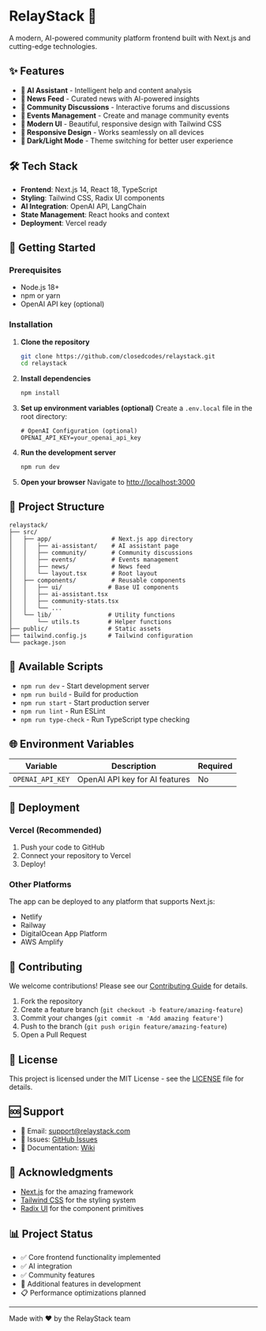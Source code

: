 # RelayStack 🚀

A modern, AI-powered community platform frontend built with Next.js and cutting-edge technologies.

## ✨ Features

- **🤖 AI Assistant** - Intelligent help and content analysis
- **📰 News Feed** - Curated news with AI-powered insights
- **💬 Community Discussions** - Interactive forums and discussions
- **📅 Events Management** - Create and manage community events
- **🎨 Modern UI** - Beautiful, responsive design with Tailwind CSS
- **📱 Responsive Design** - Works seamlessly on all devices
- **🌙 Dark/Light Mode** - Theme switching for better user experience

## 🛠️ Tech Stack

- **Frontend**: Next.js 14, React 18, TypeScript
- **Styling**: Tailwind CSS, Radix UI components
- **AI Integration**: OpenAI API, LangChain
- **State Management**: React hooks and context
- **Deployment**: Vercel ready

## 🚀 Getting Started

### Prerequisites

- Node.js 18+ 
- npm or yarn
- OpenAI API key (optional)

### Installation

1. **Clone the repository**
   ```bash
   git clone https://github.com/closedcodes/relaystack.git
   cd relaystack
   ```

2. **Install dependencies**
   ```bash
   npm install
   ```

3. **Set up environment variables (optional)**
   Create a `.env.local` file in the root directory:
   ```env
   # OpenAI Configuration (optional)
   OPENAI_API_KEY=your_openai_api_key
   ```

4. **Run the development server**
   ```bash
   npm run dev
   ```

5. **Open your browser**
   Navigate to [http://localhost:3000](http://localhost:3000)

## 📁 Project Structure

```
relaystack/
├── src/
│   ├── app/                 # Next.js app directory
│   │   ├── ai-assistant/    # AI assistant page
│   │   ├── community/       # Community discussions
│   │   ├── events/          # Events management
│   │   ├── news/            # News feed
│   │   └── layout.tsx       # Root layout
│   ├── components/          # Reusable components
│   │   ├── ui/             # Base UI components
│   │   ├── ai-assistant.tsx
│   │   ├── community-stats.tsx
│   │   └── ...
│   └── lib/                # Utility functions
│       └── utils.ts        # Helper functions
├── public/                 # Static assets
├── tailwind.config.js      # Tailwind configuration
└── package.json
```

## 🔧 Available Scripts

- `npm run dev` - Start development server
- `npm run build` - Build for production
- `npm run start` - Start production server
- `npm run lint` - Run ESLint
- `npm run type-check` - Run TypeScript type checking

## 🌐 Environment Variables

| Variable | Description | Required |
|----------|-------------|----------|
| `OPENAI_API_KEY` | OpenAI API key for AI features | No |

## 🚀 Deployment

### Vercel (Recommended)

1. Push your code to GitHub
2. Connect your repository to Vercel
3. Deploy!

### Other Platforms

The app can be deployed to any platform that supports Next.js:
- Netlify
- Railway
- DigitalOcean App Platform
- AWS Amplify

## 🤝 Contributing

We welcome contributions! Please see our [Contributing Guide](CONTRIBUTING.md) for details.

1. Fork the repository
2. Create a feature branch (`git checkout -b feature/amazing-feature`)
3. Commit your changes (`git commit -m 'Add amazing feature'`)
4. Push to the branch (`git push origin feature/amazing-feature`)
5. Open a Pull Request

## 📝 License

This project is licensed under the MIT License - see the [LICENSE](LICENSE) file for details.

## 🆘 Support

- 📧 Email: support@relaystack.com
- 🐛 Issues: [GitHub Issues](https://github.com/closedcodes/relaystack/issues)
- 📖 Documentation: [Wiki](https://github.com/closedcodes/relaystack/wiki)

## 🙏 Acknowledgments

- [Next.js](https://nextjs.org/) for the amazing framework
- [Tailwind CSS](https://tailwindcss.com/) for the styling system
- [Radix UI](https://www.radix-ui.com/) for the component primitives

## 📊 Project Status

- ✅ Core frontend functionality implemented
- ✅ AI integration
- ✅ Community features
- 🚧 Additional features in development
- 📋 Performance optimizations planned

---

Made with ❤️ by the RelayStack team
